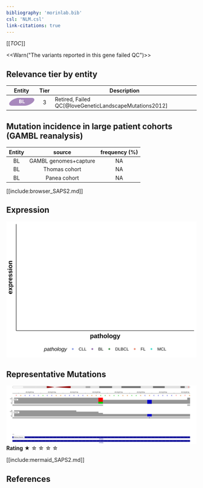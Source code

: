 ```yaml
---
bibliography: 'morinlab.bib'
csl: 'NLM.csl'
link-citations: true
---
```

[[_TOC_]]


<<Warn("The variants reported in this gene failed QC")>>


## Relevance tier by entity

|Entity|Tier|Description                           |
|:------:|:----:|--------------------------------------|
|![BL](images/icons/BL_tier2.png)    |3   |Retired, Failed QC[@loveGeneticLandscapeMutations2012]|

## Mutation incidence in large patient cohorts (GAMBL reanalysis)

|Entity|source               |frequency (%)|
|:------:|:---------------------:|:-------------:|
|BL    |GAMBL genomes+capture|NA           |
|BL    |Thomas cohort        |NA           |
|BL    |Panea cohort         |NA           |





[[include:browser_SAPS2.md]]

## Expression
![](images/gene_expression/SAPS2_by_pathology.svg)
<!-- ORIGIN: loveGeneticLandscapeMutations2012 -->
<!-- BL: loveGeneticLandscapeMutations2012 -->

## Representative Mutations

![](primary/Love_SAPS2.svg)
**Rating**
&starf; &star; &star; &star; &star;


[[include:mermaid_SAPS2.md]]

## References

